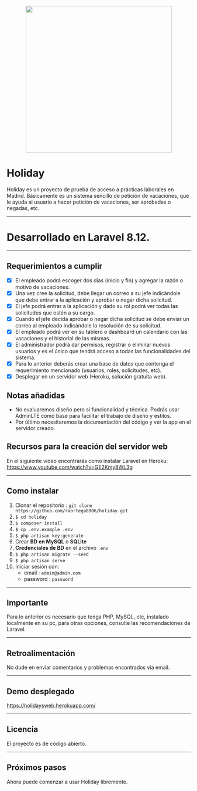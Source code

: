 <p align="center"><a href="https://laravel.com" target="_blank"><img src="https://raw.githubusercontent.com/laravel/art/master/logo-lockup/5%20SVG/2%20CMYK/1%20Full%20Color/laravel-logolockup-cmyk-red.svg" width="400"></a></p>

# Holiday

Holiday es un proyecto de prueba de acceso a prácticas laborales en Madrid. Básicamente es un sistema sencillo de petición de vacaciones, que le ayuda al usuario a hacer petición de vacaciones, ser aprobadas o negadas, etc.

---

# Desarrollado en Laravel 8.12.

---

## Requerimientos a cumplir

* [x] El empleado podrá escoger dos días (inicio y fin) y agregar la razón o motivo de vacaciones.
* [x] Una vez cree la solicitud, debe llegar un correo a su jefe indicándole que debe entrar a la aplicación y aprobar o negar dicha solicitud.
* [x] El jefe podrá entrar a la aplicación y dado su rol podrá ver todas las solicitudes que estén a su cargo.
* [x] Cuando el jefe decida aprobar o negar dicha solicitud se debe enviar un correo al empleado indicándole la resolución de su solicitud.
* [x] El empleado podrá ver en su tablero o dashboard un calendario con las vacaciones y el historial de las mismas.
* [x] El administrador podrá dar permisos, registrar o eliminar nuevos usuarios y es el único que tendrá acceso a todas las funcionalidades del sistema.
* [x] Para lo anterior deberás crear una base de datos que contenga el requerimiento mencionado (usuarios, roles, solicitudes, etc).
* [x] Desplegar en un servidor web (Heroku, solución gratuita web).

## Notas añadidas

- No evaluaremos diseño pero sí funcionalidad y técnica. Podrás usar AdminLTE como base para facilitar el trabajo de diseño y estilos.
- Por último necesitaremos la documentación del código y ver la app en el servidor creado.

## Recursos para la creación del servidor web

En el siguiente video encontrarás como instalar Laravel en Heroku: https://www.youtube.com/watch?v=GE2Kmy8WL3g

---

## Como instalar

1. Clonar el repositorio : `git clone https://github.com/raortega8906/holiday.git`
2. `$ cd holiday`
3. `$ composer install`
4. `$ cp .env.example .env`
5. `$ php artisan key:generate`
6. Crear **BD en MySQL** o **SQLite**
7. **Credenciales de BD** en el archivo `.env`
8. `$ php artisan migrate --seed`
9. `$ php artisan serve`
10. Iniciar sesión con:
    - email : `admin@admin.com`
    - password : `password`

---

## Importante

Para lo anterior es necesario que tenga PHP, MySQL, etc, instalado localmente en su pc, para otras opciones, consulte las recomendaciones de Laravel.

---

## Retroalimentación

No dude en enviar comentarios y problemas encontrados vía email.

---

## Demo desplegado

https://holidaysweb.herokuapp.com/

---

## Licencia 

El proyecto es de código abierto.

---

## Próximos pasos

Ahora puede comenzar a usar Holiday libremente.

